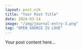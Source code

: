 ```yaml
---
layout: post.njk
title: "Your Post Title"
date: 2024-03-14
image: "/img/journal-entry-3.png"
tag: "OPEN SOURCE IS LOVE"
---
```


Your post content here...